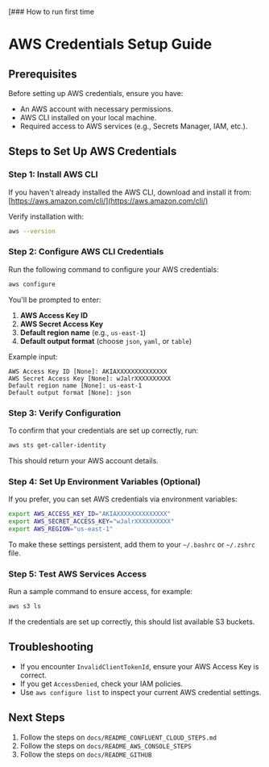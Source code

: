 [### How to run first time

# AWS Credentials Setup Guide

## Prerequisites

Before setting up AWS credentials, ensure you have:

- An AWS account with necessary permissions.
- AWS CLI installed on your local machine.
- Required access to AWS services (e.g., Secrets Manager, IAM, etc.).

## Steps to Set Up AWS Credentials

### Step 1: Install AWS CLI

If you haven't already installed the AWS CLI, download and install it from:
[https://aws.amazon.com/cli/](https://aws.amazon.com/cli/)

Verify installation with:

```sh
aws --version
```

### Step 2: Configure AWS CLI Credentials

Run the following command to configure your AWS credentials:

```sh
aws configure
```

You'll be prompted to enter:

1. **AWS Access Key ID**
2. **AWS Secret Access Key**
3. **Default region name** (e.g., `us-east-1`)
4. **Default output format** (choose `json`, `yaml`, or `table`)

Example input:

```
AWS Access Key ID [None]: AKIAXXXXXXXXXXXXXX
AWS Secret Access Key [None]: wJalrXXXXXXXXXX
Default region name [None]: us-east-1
Default output format [None]: json
```

### Step 3: Verify Configuration

To confirm that your credentials are set up correctly, run:

```sh
aws sts get-caller-identity
```

This should return your AWS account details.

### Step 4: Set Up Environment Variables (Optional)

If you prefer, you can set AWS credentials via environment variables:

```sh
export AWS_ACCESS_KEY_ID="AKIAXXXXXXXXXXXXXX"
export AWS_SECRET_ACCESS_KEY="wJalrXXXXXXXXXX"
export AWS_REGION="us-east-1"
```

To make these settings persistent, add them to your `~/.bashrc` or `~/.zshrc` file.

### Step 5: Test AWS Services Access

Run a sample command to ensure access, for example:

```sh
aws s3 ls
```

If the credentials are set up correctly, this should list available S3 buckets.

## Troubleshooting

- If you encounter `InvalidClientTokenId`, ensure your AWS Access Key is correct.
- If you get `AccessDenied`, check your IAM policies.
- Use `aws configure list` to inspect your current AWS credential settings.

## Next Steps

1. Follow the steps on `docs/README_CONFLUENT_CLOUD_STEPS.md`
2. Follow the steps on `docs/README_AWS_CONSOLE_STEPS`
3. Follow the steps on `docs/README_GITHUB`